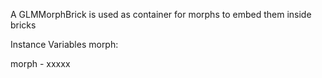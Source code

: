 A GLMMorphBrick is used as container for morphs to embed them inside bricksInstance Variables	morph:		<Object>morph	- xxxxx